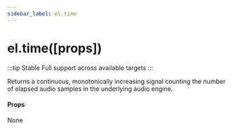 ```yaml
---
sidebar_label: el.time
---
```


# el.time([props])

:::tip Stable
Full support across available targets
:::

Returns a continuous, monotonically increasing signal counting the number of elapsed
audio samples in the underlying audio engine.

#### Props

None
